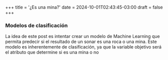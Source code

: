 +++
title = '¿Es una mina?'
date = 2024-10-01T02:43:45-03:00
draft = false
+++

### Modelos de clasificación

La idea de este post es intentar crear un modelo de Machine Learning que permita predecir si el resultado de un sonar es una roca o una mina. Este modelo es inherentemente de clasificación, ya que la variable objetivo será el atributo que determine si es una mina o no
